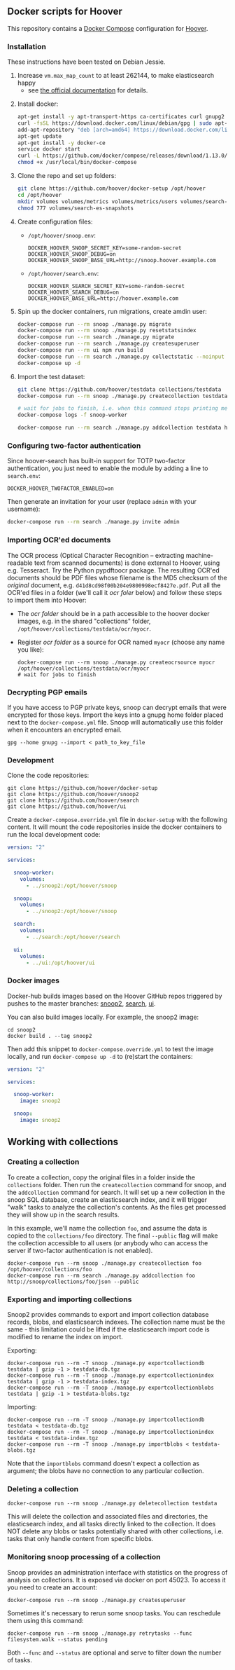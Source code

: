 ## Docker scripts for Hoover
This repository contains a [Docker Compose](https://docs.docker.com/compose/)
configuration for [Hoover](https://hoover.github.io).

### Installation
These instructions have been tested on Debian Jessie.

1. Increase `vm.max_map_count` to at least 262144, to make elasticsearch happy
   - see [the official documentation][] for details.

  [the official documentation]: https://www.elastic.co/guide/en/elasticsearch/reference/current/docker.html#docker-cli-run-prod-mode

2. Install docker:

    ```bash
    apt-get install -y apt-transport-https ca-certificates curl gnupg2 software-properties-common
    curl -fsSL https://download.docker.com/linux/debian/gpg | sudo apt-key add -
    add-apt-repository "deb [arch=amd64] https://download.docker.com/linux/ubuntu $(lsb_release -cs) stable"
    apt-get update
    apt-get install -y docker-ce
    service docker start
    curl -L https://github.com/docker/compose/releases/download/1.13.0/docker-compose-`uname -s`-`uname -m` > /usr/local/bin/docker-compose
    chmod +x /usr/local/bin/docker-compose
    ```

3. Clone the repo and set up folders:

    ```bash
    git clone https://github.com/hoover/docker-setup /opt/hoover
    cd /opt/hoover
    mkdir volumes volumes/metrics volumes/metrics/users volumes/search-es-snapshots collections
    chmod 777 volumes/search-es-snapshots
    ```

4. Create configuration files:

    * `/opt/hoover/snoop.env`:

        ```env
        DOCKER_HOOVER_SNOOP_SECRET_KEY=some-random-secret
        DOCKER_HOOVER_SNOOP_DEBUG=on
        DOCKER_HOOVER_SNOOP_BASE_URL=http://snoop.hoover.example.com
        ```

    * `/opt/hoover/search.env`:

        ```env
        DOCKER_HOOVER_SEARCH_SECRET_KEY=some-random-secret
        DOCKER_HOOVER_SEARCH_DEBUG=on
        DOCKER_HOOVER_BASE_URL=http://hoover.example.com
        ```

5. Spin up the docker containers, run migrations, create amdin user:

    ```bash
    docker-compose run --rm snoop ./manage.py migrate
    docker-compose run --rm snoop ./manage.py resetstatsindex
    docker-compose run --rm search ./manage.py migrate
    docker-compose run --rm search ./manage.py createsuperuser
    docker-compose run --rm ui npm run build
    docker-compose run --rm search ./manage.py collectstatic --noinput
    docker-compose up -d
    ```

6. Import the test dataset:

    ```bash
    git clone https://github.com/hoover/testdata collections/testdata
    docker-compose run --rm snoop ./manage.py createcollection testdata /opt/hoover/collections/testdata/data

    # wait for jobs to finish, i.e. when this command stops printing messages:
    docker-compose logs -f snoop-worker

    docker-compose run --rm search ./manage.py addcollection testdata http://snoop/collections/testdata/json --public
    ```


### Configuring two-factor authentication
Since hoover-search has built-in support for TOTP two-factor authentication,
you just need to enable the module by adding a line to `search.env`:

```env
DOCKER_HOOVER_TWOFACTOR_ENABLED=on
```

Then generate an invitation for your user (replace `admin` with your username):

```bash
docker-compose run --rm search ./manage.py invite admin
```


### Importing OCR'ed documents
The OCR process (Optical Character Recognition – extracting machine-readable
text from scanned documents) is done external to Hoover, using e.g. Tesseract.
Try the Python pypdftoocr package. The resulting OCR'ed documents should be PDF
files whose filename is the MD5 checksum of the _original_ document, e.g.
`d41d8cd98f00b204e9800998ecf8427e.pdf`. Put all the OCR'ed files in a folder
(we'll call it _ocr foler_ below) and follow these steps to import them into
Hoover:

* The _ocr folder_ should be in a path accessible to the hoover docker images,
  e.g. in the shared "collections" folder,
  `/opt/hoover/collections/testdata/ocr/myocr`.

* Register _ocr folder_ as a source for OCR named `myocr` (choose any name you
  like):

    ```
    docker-compose run --rm snoop ./manage.py createocrsource myocr /opt/hoover/collections/testdata/ocr/myocr
    # wait for jobs to finish
    ```


### Decrypting PGP emails
If you have access to PGP private keys, snoop can decrypt emails that were
encrypted for those keys. Import the keys into a gnupg home folder placed next
to the `docker-compose.yml` file. Snoop will automatically use this folder when
it encounters an encrypted email.

```shell
gpg --home gnupg --import < path_to_key_file
```


### Development
Clone the code repositories:

```shell
git clone https://github.com/hoover/docker-setup
git clone https://github.com/hoover/snoop2
git clone https://github.com/hoover/search
git clone https://github.com/hoover/ui
```

Create a `docker-compose.override.yml` file in `docker-setup` with the
following content. It will mount the code repositories inside the docker
containers to run the local development code:

```yaml
version: "2"

services:

  snoop-worker:
    volumes:
      - ../snoop2:/opt/hoover/snoop

  snoop:
    volumes:
      - ../snoop2:/opt/hoover/snoop

  search:
    volumes:
      - ../search:/opt/hoover/search

  ui:
    volumes:
      - ../ui:/opt/hoover/ui
```


### Docker images
Docker-hub builds images based on the Hoover GitHub repos triggered by pushes
to the master branches: [snoop2][], [search][], [ui][].

[snoop2]: https://hub.docker.com/r/liquidinvestigations/hoover-snoop2/
[search]: https://hub.docker.com/r/liquidinvestigations/hoover-search/
[ui]: https://hub.docker.com/r/liquidinvestigations/hoover-ui/

You can also build images locally. For example, the snoop2 image:

```
cd snoop2
docker build . --tag snoop2
```

Then add this snippet to `docker-compose.override.yml` to test the image
locally, and run `docker-compose up -d` to (re)start the containers:

```yaml
version: "2"

services:

  snoop-worker:
    image: snoop2

  snoop:
    image: snoop2
```


## Working with collections


### Creating a collection
To create a collection, copy the original files in a folder inside the
`collections` folder. Then run the `createcollection` command for snoop, and
the `addcollection` command for search. It will set up a new collection in the
snoop SQL database, create an elasticsearch index, and it will trigger "walk"
tasks to analyze the collection's contents. As the files get processed they
will show up in the search results.

In this example, we'll name the collection `foo`, and assume the data is copied
to the `collections/foo` directory. The final `--public` flag will make the
collection accessible to all users (or anybody who can access the server if
two-factor authentication is not enabled).

```shell
docker-compose run --rm snoop ./manage.py createcollection foo /opt/hoover/collections/foo
docker-compose run --rm search ./manage.py addcollection foo http://snoop/collections/foo/json --public
```


### Exporting and importing collections
Snoop2 provides commands to export and import collection database records,
blobs, and elasticsearch indexes. The collection name must be the same - this
limitation could be lifted if the elasticsearch import code is modified to
rename the index on import.

Exporting:

```shell
docker-compose run --rm -T snoop ./manage.py exportcollectiondb testdata | gzip -1 > testdata-db.tgz
docker-compose run --rm -T snoop ./manage.py exportcollectionindex testdata | gzip -1 > testdata-index.tgz
docker-compose run --rm -T snoop ./manage.py exportcollectionblobs testdata | gzip -1 > testdata-blobs.tgz
```

Importing:

```shell
docker-compose run --rm -T snoop ./manage.py importcollectiondb testdata < testdata-db.tgz
docker-compose run --rm -T snoop ./manage.py importcollectionindex testdata < testdata-index.tgz
docker-compose run --rm -T snoop ./manage.py importblobs < testdata-blobs.tgz
```

Note that the `importblobs` command doesn't expect a collection as argument;
the blobs have no connection to any particular collection.


### Deleting a collection
```shell
docker-compose run --rm snoop ./manage.py deletecollection testdata
```

This will delete the collection and associated files and directories, the
elasticsearch index, and all tasks directly linked to the collection. It does
NOT delete any blobs or tasks potentially shared with other collections, i.e.
tasks that only handle content from specific blobs.


### Monitoring snoop processing of a collection
Snoop provides an administration interface with statistics on the progress of
analysis on collections. It is exposed via docker on port 45023. To access it
you need to create an account:

```shell
docker-compose run --rm snoop ./manage.py createsuperuser
```

Sometimes it's necessary to rerun some snoop tasks. You can reschedule them
using this command:

```shell
docker-compose run --rm snoop ./manage.py retrytasks --func filesystem.walk --status pending
```

Both `--func` and `--status` are optional and serve to filter down the number
of tasks.
